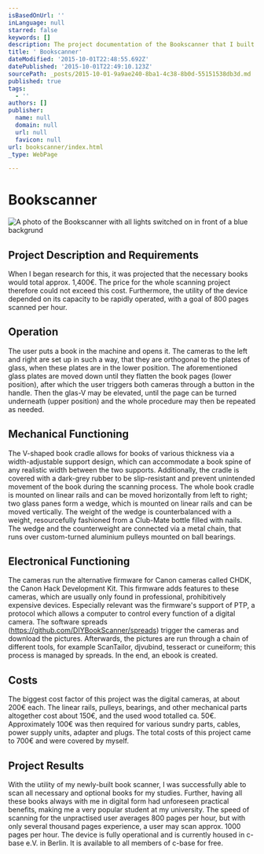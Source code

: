 ```yaml
---
isBasedOnUrl: ''
inLanguage: null
starred: false
keywords: []
description: The project documentation of the Bookscanner that I built in c-base
title: ' Bookscanner'
dateModified: '2015-10-01T22:48:55.692Z'
datePublished: '2015-10-01T22:49:10.123Z'
sourcePath: _posts/2015-10-01-9a9ae240-8ba1-4c38-8b0d-55151538db3d.md
published: true
tags:
  - ''
authors: []
publisher:
  name: null
  domain: null
  url: null
  favicon: null
url: bookscanner/index.html
_type: WebPage

---
```

# Bookscanner
![A photo of the Bookscanner with all lights switched on in front of a blue backgrund](https://the-grid-user-content.s3-us-west-2.amazonaws.com/c1c138f7-39c0-48d6-8fc4-490fa5721e21.JPG)

## Project Description and Requirements 

When I began research for this, it was projected that the necessary books would total approx. 1,400€. The price for the whole scanning project therefore could not exceed this cost. Furthermore, the utility of the device depended on its capacity to be rapidly operated, with a goal of 800 pages scanned per hour.

## Operation 

The user puts a book in the machine and opens it. The cameras to the left and right are set up in such a way, that they are orthogonal to the plates of glass, when these plates are in the lower position.
The aforementioned glass plates are moved down until they flatten the book pages (lower position), after which the user triggers both cameras through a button in the handle. Then the glas-V may be elevated, until the page can be turned underneath (upper position) and the whole procedure may then be repeated as needed. 

## Mechanical Functioning 

The V-shaped book cradle allows for books of various thickness via a width-adjustable support design, which can accommodate a book spine of any realistic width between the two supports. Additionally, the cradle is covered with a dark-grey rubber to be slip-resistant and prevent unintended movement of the book during the scanning process. The whole book cradle is mounted on linear rails and can be moved horizontally from left to right; two glass panes form a wedge, which is mounted on linear rails and can be moved vertically. The weight of the wedge is counterbalanced with a weight, resourcefully fashioned from a Club-Mate bottle filled with nails. The wedge and the counterweight are connected via a metal chain, that runs over custom-turned aluminium pulleys mounted on ball bearings. 

## Electronical Functioning

The cameras run the alternative firmware for Canon cameras called CHDK, the Canon Hack Development Kit. This firmware adds features to these cameras, which are usually only found in professional, prohibitively expensive devices. Especially relevant was the firmware's support of PTP, a protocol which allows a computer to control every function of a digital camera. The software spreads (https://github.com/DIYBookScanner/spreads) trigger the cameras and download the pictures. Afterwards, the pictures are run through a chain of different tools, for example ScanTailor, djvubind, tesseract or cuneiform; this process is managed by spreads. In the end, an ebook is created. 

## Costs 

The biggest cost factor of this project was the digital cameras, at about 200€ each. The linear rails, pulleys, bearings, and other mechanical parts altogether cost about 150€, and the used wood totalled ca. 50€. Approximately 100€ was then required for various sundry parts, cables, power supply units, adapter and plugs. The total costs of this project came to 700€ and were covered by myself. 

## Project Results

With the utility of my newly-built book scanner, I was successfully able to scan all necessary and optional books for my studies. Further, having all these books always with me in digital form had unforeseen practical benefits, making me a very popular student at my university. The speed of scanning for the unpractised user averages 800 pages per hour, but with only several thousand pages experience, a user may scan approx. 1000 pages per hour.
The device is fully operational and is currently housed in c-base e.V. in Berlin. It is available to all members of c-base for free.
